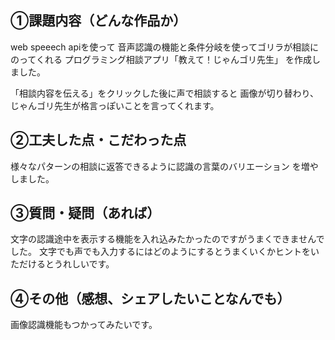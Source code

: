 ## ①課題内容（どんな作品か）

web speeech apiを使って
音声認識の機能と条件分岐を使ってゴリラが相談にのってくれる
プログラミング相談アプリ「教えて！じゃんゴリ先生」
を作成しました。

「相談内容を伝える」をクリックした後に声で相談すると
画像が切り替わり、じゃんゴリ先生が格言っぽいことを言ってくれます。

## ②工夫した点・こだわった点
様々なパターンの相談に返答できるように認識の言葉のバリエーション
を増やしました。

## ③質問・疑問（あれば）
文字の認識途中を表示する機能を入れ込みたかったのですがうまくできませんでした。
文字でも声でも入力するにはどのようにするとうまくいくかヒントをいただけるとうれしいです。

## ④その他（感想、シェアしたいことなんでも）
画像認識機能もつかってみたいです。



